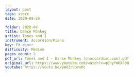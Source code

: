 ```yaml
---
layout: post
tags: score
date: 2020-08-29

folder: 2020-08
title: Dance Monkey
artist: Tones and I
instrument: Accordion/Piano
key: F# minor
difficulty: Medium
pages_count: 2
pdf_url: Tones and I - Dance Monkey (onaccordion.com).pdf
original_url: https://www.youtube.com/watch?v=q0hyYWKXF0Q
youtube: https://youtu.be/yWUZrUpvyKc
---
```

